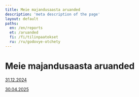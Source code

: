 ```yaml
---
title: Meie majandusaasta aruanded
description: 'meta description of the page'
layout: default
paths:
  en: /en/reports
  et: /aruanded
  fi: /fi/tilinpaatokset
  ru: /ru/godovye-otchety
---
```


# Meie majandusaasta aruanded

<a href="/doc/reports/31.12.2024.pdf" target="_blank">31.12.2024</a>

<a href="/doc/reports/30.04.2025.pdf" target="_blank">30.04.2025</a>
